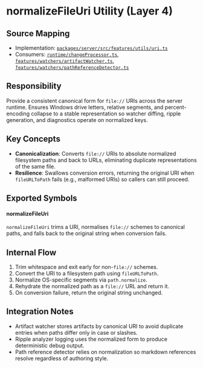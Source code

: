 # normalizeFileUri Utility (Layer 4)

## Source Mapping
- Implementation: [`packages/server/src/features/utils/uri.ts`](../../../packages/server/src/features/utils/uri.ts)
- Consumers: [`runtime/changeProcessor.ts`](../../../packages/server/src/runtime/changeProcessor.ts), [`features/watchers/artifactWatcher.ts`](../../../packages/server/src/features/watchers/artifactWatcher.ts), [`features/watchers/pathReferenceDetector.ts`](../../../packages/server/src/features/watchers/pathReferenceDetector.ts)

## Responsibility
Provide a consistent canonical form for `file://` URIs across the server runtime. Ensures Windows drive letters, relative segments, and percent-encoding collapse to a stable representation so watcher diffing, ripple generation, and diagnostics operate on normalized keys.

## Key Concepts
- **Canonicalization**: Converts `file://` URIs to absolute normalized filesystem paths and back to URLs, eliminating duplicate representations of the same file.
- **Resilience**: Swallows conversion errors, returning the original URI when `fileURLToPath` fails (e.g., malformed URIs) so callers can still proceed.

## Exported Symbols

#### normalizeFileUri
`normalizeFileUri` trims a URI, normalises `file://` schemes to canonical paths, and falls back to the original string when conversion fails.

## Internal Flow
1. Trim whitespace and exit early for non-`file://` schemes.
2. Convert the URI to a filesystem path using `fileURLToPath`.
3. Normalize OS-specific segments via `path.normalize`.
4. Rehydrate the normalized path as a `file://` URL and return it.
5. On conversion failure, return the original string unchanged.

## Integration Notes
- Artifact watcher stores artifacts by canonical URI to avoid duplicate entries when paths differ only in case or slashes.
- Ripple analyzer logging uses the normalized form to produce deterministic debug output.
- Path reference detector relies on normalization so markdown references resolve regardless of authoring style.
